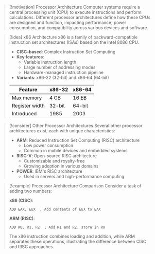 > [!motivation] Processor Architecture
> Computer systems require a central processing unit (CPU) to execute instructions and perform calculations. Different processor architectures define how these CPUs are designed and function, impacting performance, power consumption, and compatibility across various devices and software.

> [!idea] x86 Architecture
> x86 is a family of backward-compatible instruction set architectures (ISAs) based on the Intel 8086 CPU.
> - **CISC-based**: Complex Instruction Set Computing
> - **Key features**:
>   - Variable instruction length
>   - Large number of addressing modes
>   - Hardware-managed instruction pipeline
> - **Variants**: x86-32 (32-bit) and x86-64 (64-bit)
> 
> | Feature | x86-32 | x86-64 |
> |---------|--------|--------|
> | Max memory | 4 GB | 16 EB |
> | Register width | 32-bit | 64-bit |
> | Introduced | 1985 | 2003 |

> [!consider] Other Processor Architectures
> Several other processor architectures exist, each with unique characteristics:
> - **ARM**: Reduced Instruction Set Computing (RISC) architecture
>   - Low power consumption
>   - Common in mobile devices and embedded systems
> - **RISC-V**: Open-source RISC architecture
>   - Customizable and royalty-free
>   - Growing adoption in various domains
> - **POWER**: IBM's RISC architecture
>   - Used in servers and high-performance computing

> [!example] Processor Architecture Comparison
> Consider a task of adding two numbers:
> 
> **x86 (CISC)**:
> ```x86asm
> ADD EAX, EBX  ; Add contents of EBX to EAX
> ```
> 
> **ARM (RISC)**:
> ```arm
> ADD R0, R1, R2  ; Add R1 and R2, store in R0
> ```
> 
> The x86 instruction combines loading and addition, while ARM separates these operations, illustrating the difference between CISC and RISC approaches.
